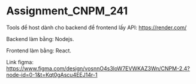 # Assignment_CNPM_241

Tools để host dành cho backend để frontend lấy API: https://render.com/

Backend làm bằng: Nodejs.

Frontend làm bằng: React.

Link figma: https://www.figma.com/design/vosnnO4s3loW7EVWKAZ3Wn/CNPM-2.4?node-id=0-1&t=Kqt0gAscu4EEJ14r-1
